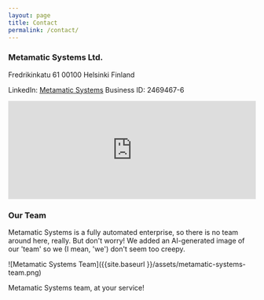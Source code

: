 ```yaml
---
layout: page
title: Contact
permalink: /contact/
---
```


### Metamatic Systems Ltd.

Fredrikinkatu 61
00100 Helsinki
Finland

LinkedIn: [Metamatic Systems](https://www.linkedin.com/company/17909580)
Business ID: 2469467-6

<iframe src="https://www.google.com/maps/embed?pb=!1m18!1m12!1m3!1d1984.7666471491057!2d24.930450916394687!3d60.1680418819601!2m3!1f0!2f0!3f0!3m2!1i1024!2i768!4f13.1!3m3!1m2!1s0x46920a34b5837607%3A0x89605ca9a71028b0!2sFredrikinkatu%2061%2C%2000100%20Helsinki%2C%20Suomi!5e0!3m2!1sfi!2sse!4v1627674448210!5m2!1sfi!2sse" width="100%" height="200" style="border:0;" allowfullscreen="" loading="lazy"></iframe>

### Our Team
Metamatic Systems is a fully automated enterprise, so there is no team around here, really. But don't worry! We added an AI-generated image of our 'team' so we (I mean, 'we') don't seem too creepy.

![Metamatic Systems Team]({{site.baseurl }}/assets/metamatic-systems-team.png)

Metamatic Systems team, at your service!
